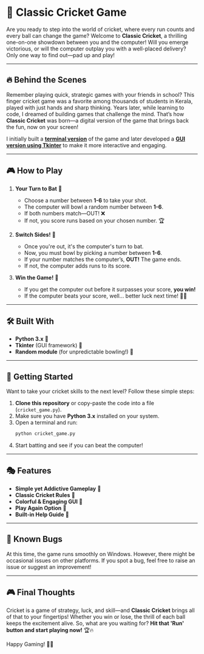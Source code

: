 # 🏏 Classic Cricket Game

Are you ready to step into the world of cricket, where every run counts and every ball can change the game? Welcome to **Classic Cricket**, a thrilling one-on-one showdown between you and the computer! Will you emerge victorious, or will the computer outplay you with a well-placed delivery? Only one way to find out—pad up and play!

---

## 🔥 Behind the Scenes

Remember playing quick, strategic games with your friends in school? This finger cricket game was a favorite among thousands of students in Kerala, played with just hands and sharp thinking. Years later, while learning to code, I dreamed of building games that challenge the mind. That’s how **Classic Cricket** was born—a digital version of the game that brings back the fun, now on your screen!

I initially built a **[terminal version](https://github.com/malik-l0l/Cricket/blob/main/Cricket/cricket.py)** of the game and later developed a **[GUI version using Tkinter](https://github.com/malik-l0l/Cricket/blob/main/Cricket_GUI/cricket_gui.py)** to make it more interactive and engaging.

---

## 🎮 How to Play

1. **Your Turn to Bat** 🏏
   - Choose a number between **1-6** to take your shot.
   - The computer will bowl a random number between **1-6**.
   - If both numbers match—OUT! ❌
   - If not, you score runs based on your chosen number. 🏆

2. **Switch Sides!** 🔄
   - Once you're out, it's the computer's turn to bat.
   - Now, you must bowl by picking a number between **1-6**.
   - If your number matches the computer’s, **OUT!** The game ends.
   - If not, the computer adds runs to its score.

3. **Win the Game!** 🎉
   - If you get the computer out before it surpasses your score, **you win!**
   - If the computer beats your score, well... better luck next time! 🤷‍♂️

---

## 🛠️ Built With

- **Python 3.x** 🐍
- **Tkinter** (GUI framework) 🎨
- **Random module** (for unpredictable bowling!) 🎲

---

## 🚀 Getting Started

Want to take your cricket skills to the next level? Follow these simple steps:

1. **Clone this repository** or copy-paste the code into a file (`cricket_game.py`).
2. Make sure you have **Python 3.x** installed on your system.
3. Open a terminal and run:
   ```bash
   python cricket_game.py
   ```
4. Start batting and see if you can beat the computer!

---

## 🎭 Features

- **Simple yet Addictive Gameplay** 🎲
- **Classic Cricket Rules** 🏏
- **Colorful & Engaging GUI** 🌈
- **Play Again Option** 🔄
- **Built-in Help Guide** 📝

---

## 🐛 Known Bugs

At this time, the game runs smoothly on Windows. However, there might be occasional issues on other platforms. If you spot a bug, feel free to raise an issue or suggest an improvement!

---

## 🎮 Final Thoughts

Cricket is a game of strategy, luck, and skill—and **Classic Cricket** brings all of that to your fingertips! Whether you win or lose, the thrill of each ball keeps the excitement alive. So, what are you waiting for? **Hit that 'Run' button and start playing now!** 🏆🔥

Happy Gaming! 🏏😃

